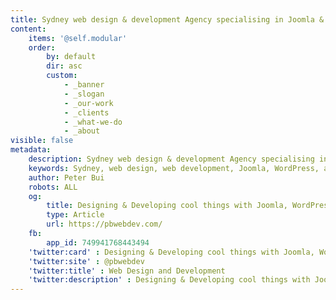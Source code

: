 ```yaml
---
title: Sydney web design & development Agency specialising in Joomla & WordPress
content:
    items: '@self.modular'
    order:
        by: default
        dir: asc
        custom:
            - _banner
            - _slogan
            - _our-work
            - _clients
            - _what-we-do
            - _about
visible: false
metadata:
    description: Sydney web design & development Agency specialising in Joomla & WordPress, creating unique experiences & integrated API solutions.
    keywords: Sydney, web design, web development, Joomla, WordPress, api
    author: Peter Bui
    robots: ALL
    og:
        title: Designing & Developing cool things with Joomla, WordPress & APIs
        type: Article
        url: https://pbwebdev.com/
    fb:
        app_id: 749941768443494
    'twitter:card' : Designing & Developing cool things with Joomla, WordPress & APIs
    'twitter:site' : @pbwebdev
    'twitter:title' : Web Design and Development
    'twitter:description' : Designing & Developing cool things with Joomla, WordPress & APIs
---
```


